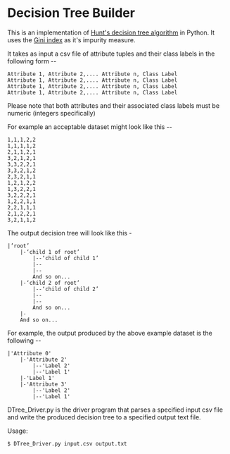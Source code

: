 # Decision Tree Builder

This is an implementation of [Hunt's decision tree algorithm](http://www.hypertextbookshop.com/dataminingbook/working_version/contents/chapters/chapter001/section003/blue/page004.html) in Python.
It uses the [Gini index](https://en.wikipedia.org/wiki/Decision_tree_learning#Gini_impurity) as it's impurity measure.

It takes as input a csv file of attribute tuples and their class labels in the following form --

```
Attribute 1, Attribute 2,.... Attribute n, Class Label
Attribute 1, Attribute 2,.... Attribute n, Class Label
Attribute 1, Attribute 2,.... Attribute n, Class Label
Attribute 1, Attribute 2,.... Attribute n, Class Label
```

Please note that both attributes and their associated class labels must be numeric (integers specifically)

For example an acceptable dataset might look like this --
```
1,1,1,2,2
1,1,1,1,2
2,1,1,2,1
3,2,1,2,1
3,3,2,2,1
3,3,2,1,2
2,3,2,1,1
1,2,1,2,2
1,3,2,2,1
3,2,2,2,1
1,2,2,1,1
2,2,1,1,1
2,1,2,2,1
3,2,1,1,2
```

The output decision tree will look like this - 

```
|’root’
	|-‘child 1 of root’
		|--‘child of child 1’
		|--
		|--
		And so on...
	|-‘child 2 of root’
		|--‘child of child 2’
		|--
		|--
		And so on...
	|-
	And so on...

```

For example, the output produced by the above example dataset is the following --

```
|'Attribute 0'
	|-'Attribute 2'
		|--'Label 2'
		|--'Label 1'
	|-'Label 1'
	|-'Attribute 3'
		|--'Label 2'
		|--'Label 1'
```

DTree_Driver.py is the driver program that parses a specified input csv file and write the produced decision tree to a specified output text file.

Usage:

```
$ DTree_Driver.py input.csv output.txt
```
